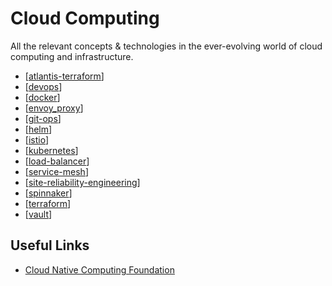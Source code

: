 # Cloud Computing

All the relevant concepts & technologies in the ever-evolving world of cloud computing and infrastructure.

- [[atlantis-terraform]]
- [[devops]]
- [[docker]]
- [[envoy_proxy]]
- [[git-ops]]
- [[helm]]
- [[istio]]
- [[kubernetes]]
- [[load-balancer]]
- [[service-mesh]]
- [[site-reliability-engineering]]
- [[spinnaker]]
- [[terraform]]
- [[vault]]

## Useful Links

- [Cloud Native Computing Foundation](https://www.cncf.io/)

[//begin]: # "Autogenerated link references for markdown compatibility"
[atlantis-terraform]: cloud-computing/atlantis-terraform "Atlantis (Terraform)"
[devops]: cloud-computing/devops "DevOps"
[docker]: cloud-computing/docker "Docker"
[envoy_proxy]: cloud-computing/envoy_proxy "Envoy Proxy"
[git-ops]: cloud-computing/git-ops "GitOps"
[helm]: cloud-computing/helm "Helm"
[istio]: cloud-computing/istio "Istio"
[kubernetes]: cloud-computing/kubernetes "Kubernetes (k8s)"
[load-balancer]: cloud-computing/load-balancer "Load Balancer"
[service-mesh]: cloud-computing/service-mesh "Service Mesh"
[site-reliability-engineering]: cloud-computing/site-reliability-engineering "Site Reliability Engineering (SRE)"
[spinnaker]: cloud-computing/spinnaker "Spinnaker"
[terraform]: cloud-computing/terraform "Terraform"
[vault]: cloud-computing/vault "Vault"
[//end]: # "Autogenerated link references"
